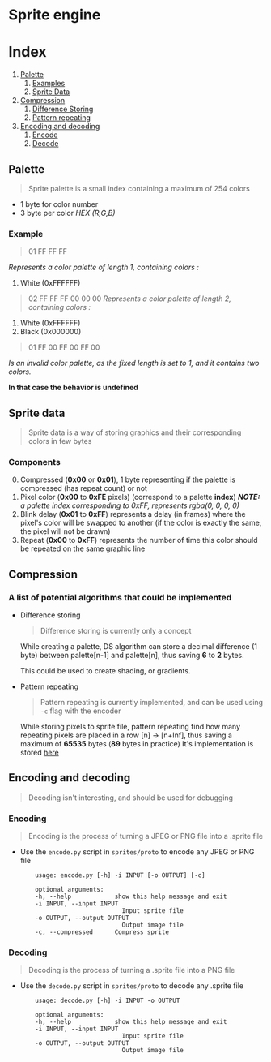# Sprite engine

# Index

1. [Palette](#main-palette)
	1) [Examples](#palette-examples)
	2) [Sprite Data](#sprite-data)
2. [Compression](#compression)
	1) [Difference Storing](#difference-storing)
	2) [Pattern repeating](#pattern-repeating)
3. [Encoding and decoding](#encode-decode)
	1) [Encode](#howto-encode)
	2) [Decode](#howto-decode)

## Palette <a name="main-palette"></a>

> Sprite palette is a small index containing a maximum of 254 colors
- 1 byte for color number
- 3 byte per color *HEX (R,G,B)*

### Example <a name="palette-example"></a>
> 01 FF FF FF

*Represents a color palette of length 1, containing colors :*
1) White (0xFFFFFF)
> 02 FF FF FF 00 00 00
*Represents a color palette of length 2, containing colors :*
1) White (0xFFFFFF)
2) Black (0x000000)
> 01 FF 00 FF 00 FF 00

*Is an invalid color palette, as the fixed length is set to 1, and it contains two colors.*

**In that case the behavior is undefined**

## Sprite data <a name="sprite-data"></a>

> Sprite data is a way of storing graphics and their corresponding colors in few bytes

### Components

0) Compressed (**0x00** or **0x01**), 1 byte representing if the palette is compressed (has repeat count) or not
1) Pixel color (**0x00** to **0xFE** pixels) (correspond to a palette **index**)
***NOTE:** a palette index corresponding to 0xFF, represents rgba(0, 0, 0, 0)*
2) Blink delay (**0x01** to **0xFF**) represents a delay (in frames) where the pixel's color will be swapped to another (if the color is exactly the same, the pixel will not be drawn)
3) Repeat (**0x00** to **0xFF**) represents the number of time this color should be repeated on the same graphic line <a name="components-repeat"></a>

## Compression <a name="compression"></a>

### A list of potential algorithms that could be implemented

- Difference storing <a name="difference-storing"></a>

	> Difference storing is currently only a concept

	While creating a palette, DS algorithm can store a decimal difference (1 byte) between palette[n-1] and palette[n], thus saving **6** to **2** bytes.

	This could be used to create shading, or gradients.

- Pattern repeating <a name="pattern-repeating"></a>
	
	> Pattern repeating is currently implemented, and can be used using `-c` flag with the encoder

	While storing pixels to sprite file, pattern repeating find how many repeating pixels are placed in a row [n] -> [n+Inf], thus saving a maximum of **65535** bytes (**89** bytes in practice)
	It's implementation is stored [here](#components-repeat)

## Encoding and decoding <a name="encode-decode"></a>
> Decoding isn't interesting, and should be used for debugging

### Encoding <a name="howto-encode"></a>

> Encoding is the process of turning a JPEG or PNG file into a .sprite file
	
- Use the `encode.py` script in `sprites/proto` to encode any JPEG or PNG file

	```
		usage: encode.py [-h] -i INPUT [-o OUTPUT] [-c]

		optional arguments:
		-h, --help            show this help message and exit
		-i INPUT, --input INPUT
								Input sprite file
		-o OUTPUT, --output OUTPUT
								Output image file
		-c, --compressed      Compress sprite
	```


### Decoding <a name="howto-decode"></a>
> Decoding is the process of turning a .sprite file into a PNG file
	
- Use the `decode.py` script in `sprites/proto` to decode any .sprite file

	```
		usage: decode.py [-h] -i INPUT -o OUTPUT

		optional arguments:
		-h, --help            show this help message and exit
		-i INPUT, --input INPUT
								Input sprite file
		-o OUTPUT, --output OUTPUT
								Output image file
	```